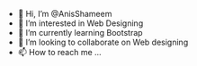 - 👋 Hi, I’m @AnisShameem
- 👀 I’m interested in Web Designing
- 🌱 I’m currently learning Bootstrap
- 💞️ I’m looking to collaborate on Web designing
- 📫 How to reach me ...

<!---
AnisShameem/AnisShameem is a ✨ special ✨ repository because its `README.md` (this file) appears on your GitHub profile.
You can click the Preview link to take a look at your changes.
--->
